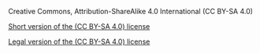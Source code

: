 Creative Commons, Attribution-ShareAlike 4.0 International (CC BY-SA 4.0)

[Short version of the (CC BY-SA 4.0) license](https://creativecommons.org/licenses/by-sa/4.0/)

[Legal version of the (CC BY-SA 4.0) license](https://creativecommons.org/licenses/by-sa/4.0/legalcode)
